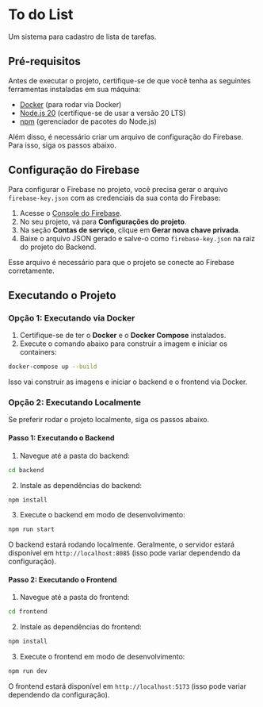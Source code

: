 # To do List

Um sistema para cadastro de lista de tarefas.

## Pré-requisitos

Antes de executar o projeto, certifique-se de que você tenha as seguintes ferramentas instaladas em sua máquina:

- [Docker](https://www.docker.com/get-started) (para rodar via Docker)
- [Node.js 20](https://nodejs.org/pt/) (certifique-se de usar a versão 20 LTS)
- [npm](https://www.npmjs.com/) (gerenciador de pacotes do Node.js)

Além disso, é necessário criar um arquivo de configuração do Firebase. Para isso, siga os passos abaixo.

## Configuração do Firebase

Para configurar o Firebase no projeto, você precisa gerar o arquivo `firebase-key.json` com as credenciais da sua conta do Firebase:

1. Acesse o [Console do Firebase](https://console.firebase.google.com/).
2. No seu projeto, vá para **Configurações do projeto**.
3. Na seção **Contas de serviço**, clique em **Gerar nova chave privada**.
4. Baixe o arquivo JSON gerado e salve-o como `firebase-key.json` na raiz do projeto do Backend.

Esse arquivo é necessário para que o projeto se conecte ao Firebase corretamente.

## Executando o Projeto

### Opção 1: Executando via Docker

1. Certifique-se de ter o **Docker** e o **Docker Compose** instalados.
2. Execute o comando abaixo para construir a imagem e iniciar os containers:

```bash
docker-compose up --build
```
Isso vai construir as imagens e iniciar o backend e o frontend via Docker.

### Opção 2: Executando Localmente
Se preferir rodar o projeto localmente, siga os passos abaixo.

#### Passo 1: Executando o Backend
1. Navegue até a pasta do backend:
```bash
cd backend
```
2. Instale as dependências do backend:
```bash
npm install
```
3. Execute o backend em modo de desenvolvimento:
```bash
npm run start
```
O backend estará rodando localmente. Geralmente, o servidor estará disponível em `http://localhost:8085` (isso pode variar dependendo da configuração).

#### Passo 2: Executando o Frontend
1. Navegue até a pasta do frontend:
```bash
cd frontend
```
2. Instale as dependências do frontend:
```bash
npm install
```
3. Execute o frontend em modo de desenvolvimento:
```bash
npm run dev
```
O frontend estará disponível em `http://localhost:5173` (isso pode variar dependendo da configuração).

